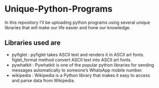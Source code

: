 # Unique-Python-Programs
In this repository I'll be uploading python programs using several unique libraries that will make our life easier and hone our knowledge.

## Libraries used are 

- pyfiglet : pyfiglet takes ASCII text and renders it in ASCII art fonts. figlet_format method convert ASCII text into ASCII art fonts.
- pywhatkit : Pywhatkit is one of the popular python libraries for sending messages automatically to someone’s WhatsApp mobile number.
- wikipedia : Wikipedia is a Python library that makes it easy to access and parse data from Wikipedia.
